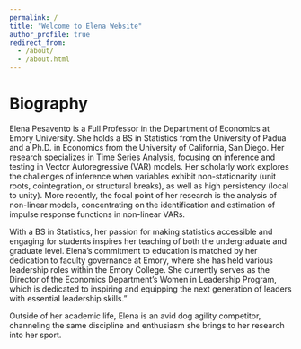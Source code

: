 ```yaml
---
permalink: /
title: "Welcome to Elena Website"
author_profile: true
redirect_from: 
  - /about/
  - /about.html
---
```




Biography
======
Elena Pesavento is a Full Professor in the Department of Economics at Emory University. She holds a BS in Statistics from the University of Padua and a Ph.D. in Economics from the University of California, San Diego. Her research specializes in Time Series Analysis, focusing on inference and testing in Vector Autoregressive (VAR) models. Her scholarly work explores the challenges of inference when variables exhibit non-stationarity (unit roots, cointegration, or structural breaks), as well as high persistency (local to unity). More recently, the focal point of her research is the analysis of non-linear models, concentrating on the identification and estimation of impulse response functions in non-linear VARs.

With a BS in Statistics, her passion for making statistics accessible and engaging for students inspires her teaching of both the undergraduate and graduate level. Elena’s commitment to education is matched by her dedication to faculty governance at Emory, where she has held various leadership roles within the Emory College. She currently serves as the Director of the Economics Department’s Women in Leadership Program, which is dedicated to inspiring and equipping the next generation of leaders with essential leadership skills.”

Outside of her academic life, Elena is an avid dog agility competitor, channeling the same discipline and enthusiasm she brings to her research into her sport.

